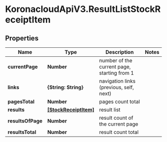 # KoronacloudApiV3.ResultListStockReceiptItem

## Properties
Name | Type | Description | Notes
------------ | ------------- | ------------- | -------------
**currentPage** | **Number** | number of the current page, starting from 1 | 
**links** | **{String: String}** | navigation links (previous, self, next) | 
**pagesTotal** | **Number** | pages count total | 
**results** | [**[StockReceiptItem]**](StockReceiptItem.md) | result list | 
**resultsOfPage** | **Number** | result count of the current page | 
**resultsTotal** | **Number** | result count total | 


